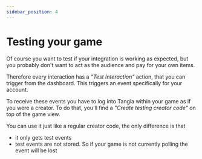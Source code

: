 ```yaml
---
sidebar_position: 4
---
```


# Testing your game

Of course you want to test if your integration is working as expected, but you probably don't want to act as the audience and pay for your own items. 

Therefore every interaction has a _"Test Interaction"_ action, that you can trigger from the dashboard. This triggers an event specifically for your account.

To receive these events you have to log into Tangia within your game as if you were a creator. To do that, you'll find a _"Create testing creator code"_ on top of the game view. 

You can use it just like a regular creator code, the only difference is that 
* it only gets test events
* test events are not stored. So if your game is not currently polling the event will be lost
